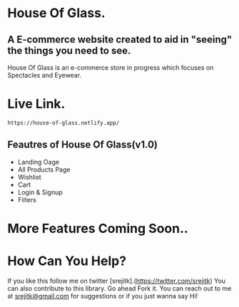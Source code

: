 # House Of Glass.
## A E-commerce website created to aid in "seeing" the things you need to see.

House Of Glass is an e-commerce store in progress which focuses on Spectacles and Eyewear.

# Live Link.
    https://house-of-glass.netlify.app/

## Feautres of House Of Glass(v1.0)

 - Landing Oage
 - All Products Page
 - Wishlist
 - Cart
 - Login & Signup
 - Filters
 
# More Features Coming Soon..

# How Can You Help?
If you like this follow me on twitter [srejitk].(https://twitter.com/srejitk)
You can also contribute to this library. Go ahead Fork it.
You can reach out to me at srejitk@gmail.com for suggestions or if you just wanna say Hi!
 

